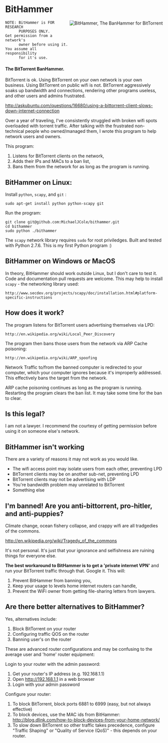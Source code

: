 # BitHammer

<img align="right" alt="BitHammer, The BanHammer for BitTorrent" src="http://i.imgur.com/s84Kca4.jpg" />

    NOTE: BitHammer is FOR RESEARCH 
          PURPOSES ONLY.
    Get permission from a network's 
          owner before using it.  
    You assume all responsibility 
          for it's use.
          

#### The BitTorrent BanHammer.

BitTorrent is ok.  Using BitTorrent on your own network is your own business.  Using BitTorrent on public wifi is not.  BitTorrent aggressively soaks up bandwidth and connections, rendering other programs useless, and other users and admins frustrated.

http://askubuntu.com/questions/16680/using-a-bittorrent-client-slows-down-internet-connection

Over a year of traveling, I've consistently struggled with broken wifi spots overloaded with torrent traffic.  After talking with the frustrated non-technical people who owned/managed them, I wrote this program to help network users and owners.

This program:
  1. Listens for BitTorrent clients on the network, 
  2. Adds their IPs and MACs to a ban list, 
  3. Bans them from the network for as long as the program is running.

## BitHammer on Linux:

Install `python`, `scapy`, and `git` :

    sudo apt-get install python python-scapy git

Run the program:

    git clone git@github.com:MichaelJCole/bithammer.git
    cd bithammer
    sudo python ./bithammer

The `scapy` network library requires `sudo` for root priviledges.  Built and tested with Python 2.7.6.  This is my first Python program :)

## BitHammer on Windows or MacOS

In theory, BitHammer should work outside Linux, but I don't care to test it.  Code and documentation pull requests are welcome.  This may help to install `scapy` - the networking library used:

    http://www.secdev.org/projects/scapy/doc/installation.html#platform-specific-instructions

## How does it work?

The program listens for BitTorrent users advertising themselves via LPD:  

    http://en.wikipedia.org/wiki/Local_Peer_Discovery

The program then bans those users from the network via ARP Cache poisoning:

    http://en.wikipedia.org/wiki/ARP_spoofing

Network Traffic to/from the banned computer is redirected to your computer, which your computer ignores because it's improperly addressed.  This effectively bans the target from the network.

ARP cache poisoning continues as long as the program is running.  Restarting the program clears the ban list.  It may take some time for the ban to clear.

## Is this legal?

I am not a lawyer.  I recommend the courtesy of getting permission before using it on someone else's network.

## BitHammer isn't working

There are a variety of reasons it may not work as you would like.  

 - The wifi access point may isolate users from each other, preventing LPD
 - BitTorrent clients may be on another sub-net, preventing LPD
 - BitTorrent clients may not be advertising with LDP
 - You're bandwidth problem may unrelated to BitTorrent
 - Something else

## I'm banned!  Are you anti-bittorrent, pro-hitler, and anti-puppies?

Climate change, ocean fishery collapse, and crappy wifi are all tradgedies of the commons.

http://en.wikipedia.org/wiki/Tragedy_of_the_commons

It's not personal.  It's just that your ignorance and selfishness are ruining things for everyone else.

__The best workaround to BitHammer is to get a 'private internet VPN'__ and run your BitTorrent traffic through that.  Google it.  This will:

  1. Prevent BitHammer from banning you, 
  2. Keep your usage to levels home internet routers can handle, 
  3. Prevent the WiFi owner from getting file-sharing letters from lawyers.

## Are there better alternatives to BitHammer?

Yes, alternatives include:

  1. Block BitTorrent on your router
  2. Configuring traffic QOS on the router
  2. Banning user's on the router

These are advanced router configurations and may be confusing to the average user and 'home' router equipment:

Login to your router with the admin password:

  1. Get your router's IP address (e.g. 192.168.1.1)
  2. Open http://192.168.1.1 in a web browser
  3. Login with your admin password

Configure your router:
  
  1. To block BitTorrent, block ports 6881 to 6999 (easy, but not always effective)
  2. To block devices, use the MAC ids from BitHammer: http://blog.dlink.com/how-to-block-devices-from-your-home-network/ 
  3. To slow down BitTorrent so other traffic takes precedence, configure "Traffic Shaping" or "Quality of Service (QoS)" - this depends on your router.
